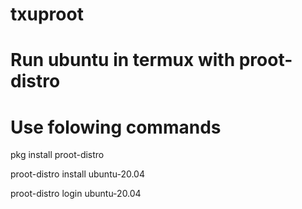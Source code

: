 # txuproot
# Run ubuntu in termux with proot-distro
# Use folowing commands


pkg install proot-distro

proot-distro install ubuntu-20.04

proot-distro login ubuntu-20.04
